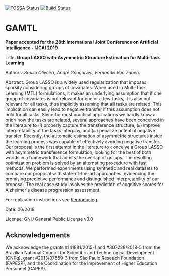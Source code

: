 [![FOSSA Status](https://app.fossa.io/api/projects/git%2Bgithub.com%2Fshgo%2Fgamtl.svg?type=shield)](https://app.fossa.io/projects/git%2Bgithub.com%2Fshgo%2Fgamtl?ref=badge_shield)
[![Build Status](https://travis-ci.com/shgo/gamtl.svg?branch=master)](https://travis-ci.com/shgo/gamtl)

# GAMTL

**Paper accepted for the 28th International Joint Conference on Artificial Intelligence - IJCAI 2019**

Title: **Group LASSO with Asymmetric Structure Estimation for Multi-Task Learning**

Authors: *Saullo Oliveira, André Gonçalves, Fernando Von Zuben*.

Abstract:
    Group LASSO is a widely used regularization that imposes sparsity considering groups of covariates. When used in Multi-Task Learning (MTL) formulations, it makes an underlying assumption that if one group of covariates is not relevant for one or a few tasks, it is also not relevant for all tasks, thus implicitly assuming that all tasks are related.
    This implication can easily lead to negative transfer if this assumption does not hold for all tasks.
    Since for most practical applications we hardly know a priori how the tasks are related, several approaches have been conceived in the literature to (*i*) properly capture the transference structure, (*ii*) improve interpretability of the tasks interplay, and (*iii*) penalize potential negative transfer.
    Recently, the automatic estimation of asymmetric structures inside the learning process was capable of effectively avoiding negative transfer.
    Our proposal is the first attempt in the literature to conceive a Group LASSO with asymmetric transference formulation, looking for the best of both worlds in a  framework that admits the overlap of groups. 
    The resulting optimization problem is solved by an alternating procedure with fast methods. 
    We performed experiments using synthetic and real datasets to compare our proposal with state-of-the-art approaches, evidencing the promising predictive performance and distinguished interpretability of our proposal.
    The real case study involves the prediction of cognitive scores for  Alzheimer's disease progression assessment.

For replication instructions see [Reproducing](reproducing.md).

Date: 06/2019

License: GNU General Public License v3.0

## Acknowledgements

We acknowledge the grants \#141881\/2015-1 and \#307228\/2018-5 from the Brazilian National Council for Scientific and Technological Development (CNPq), grant \#2013\/07559-3 from São Paulo Reseach Foundation (FAPESP), and the Coordination for the Improvement of Higher Education Personnel (CAPES).
